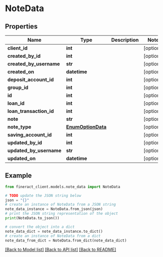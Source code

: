 # NoteData


## Properties

Name | Type | Description | Notes
------------ | ------------- | ------------- | -------------
**client_id** | **int** |  | [optional] 
**created_by_id** | **int** |  | [optional] 
**created_by_username** | **str** |  | [optional] 
**created_on** | **datetime** |  | [optional] 
**deposit_account_id** | **int** |  | [optional] 
**group_id** | **int** |  | [optional] 
**id** | **int** |  | [optional] 
**loan_id** | **int** |  | [optional] 
**loan_transaction_id** | **int** |  | [optional] 
**note** | **str** |  | [optional] 
**note_type** | [**EnumOptionData**](EnumOptionData.md) |  | [optional] 
**saving_account_id** | **int** |  | [optional] 
**updated_by_id** | **int** |  | [optional] 
**updated_by_username** | **str** |  | [optional] 
**updated_on** | **datetime** |  | [optional] 

## Example

```python
from fineract_client.models.note_data import NoteData

# TODO update the JSON string below
json = "{}"
# create an instance of NoteData from a JSON string
note_data_instance = NoteData.from_json(json)
# print the JSON string representation of the object
print(NoteData.to_json())

# convert the object into a dict
note_data_dict = note_data_instance.to_dict()
# create an instance of NoteData from a dict
note_data_from_dict = NoteData.from_dict(note_data_dict)
```
[[Back to Model list]](../README.md#documentation-for-models) [[Back to API list]](../README.md#documentation-for-api-endpoints) [[Back to README]](../README.md)


